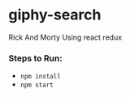 # giphy-search
Rick And Morty Using react redux

### Steps to Run:
  - ```npm install```
  - ```npm start```
